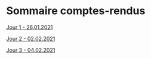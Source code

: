 # Sommaire comptes-rendus

[Jour 1 - 26.01.2021](./jour_1.md)

[Jour 2 - 02.02.2021](./jour_2.md)

[Jour 3 - 04.02.2021](./jour_3.md)

